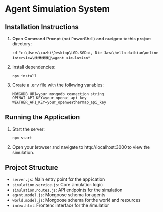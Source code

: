 # Agent Simulation System

## Installation Instructions

1. Open Command Prompt (not PowerShell) and navigate to this project directory:
   ```
   cd "c:\Users\xuzhi\Desktop\LGD.SGDai, Die Java\hello daibian\online interview\噗噗噗噗💩\agent-simulation"
   ```

2. Install dependencies:
   ```
   npm install
   ```

3. Create a .env file with the following variables:
   ```
   MONGODB_URI=your_mongodb_connection_string
   OPENAI_API_KEY=your_openai_api_key
   WEATHER_API_KEY=your_openweathermap_api_key
   ```

## Running the Application

1. Start the server:
   ```
   npm start
   ```

2. Open your browser and navigate to http://localhost:3000 to view the simulation.

## Project Structure

- `server.js`: Main entry point for the application
- `simulation.service.js`: Core simulation logic
- `simulation.routes.js`: API endpoints for the simulation
- `agent.model.js`: Mongoose schema for agents
- `world.model.js`: Mongoose schema for the world and resources
- `index.html`: Frontend interface for the simulation